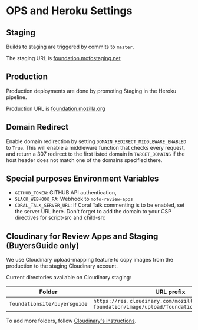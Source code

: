 # OPS and Heroku Settings

## Staging

Builds to staging are triggered by commits to `master`.

The staging URL is [foundation.mofostaging.net](https://foundation.mofostaging.net)

## Production

Production deployments are done by promoting Staging in the Heroku pipeline.

Production URL is [foundation.mozilla.org](https://foundation.mozilla.org)

## Domain Redirect

Enable domain redirection by setting `DOMAIN_REDIRECT_MIDDLEWARE_ENABLED` to `True`. This will enable a middleware function that checks every request, and return a 307 redirect to the first listed domain in `TARGET_DOMAINS` if the host header does not match one of the domains specified there.

## Special purposes Environment Variables

- `GITHUB_TOKEN`: GITHUB API authentication,
- `SLACK_WEBHOOK_RA`: Webhook to `mofo-review-apps`
- `CORAL_TALK_SERVER_URL`: If Coral Talk commenting is to be enabled, set the server URL here. Don't forget to add the domain to your CSP directives for script-src and child-src


## Cloudinary for Review Apps and Staging (BuyersGuide only)

We use Cloudinary upload-mapping feature to copy images from the production to the staging Cloudinary account.

Current directories available on Cloudinary staging:

Folder | URL prefix
--- | ---
`foundationsite/buyersguide` | `https://res.cloudinary.com/mozilla-foundation/image/upload/foundationsite/buyersguide/`

To add more folders, follow [Cloudinary's instructions](https://cloudinary.com/documentation/fetch_remote_images#auto_upload_remote_resources).

